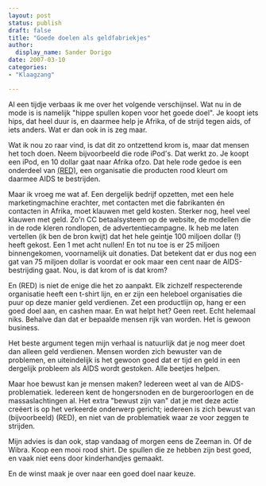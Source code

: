 ```yaml
---
layout: post
status: publish
draft: false
title: "Goede doelen als geldfabriekjes"
author:
  display_name: Sander Dorigo
date: 2007-03-10
categories:
- "Klaagzang"

---
```


Al een tijdje verbaas ik me over het volgende verschijnsel. Wat nu in de mode is is namelijk "hippe spullen kopen voor het goede doel". Je koopt iets hips, dat heel duur is, en daarmee help je Afrika, of de strijd tegen aids, of iets anders. Wat er dan ook in is zeg maar.

Wat ik nou zo raar vind, is dat dit zo ontzettend krom is, maar dat mensen het toch doen. Neem bijvoorbeeld die rode iPod's. Dat werkt zo. Je koopt een iPod, en 10 dollar gaat naar Afrika ofzo. Dat hele rode gedoe is een onderdeel van [(RED)](http://www.joinred.com/), een organisatie die producten rood kleurt om daarmee AIDS te bestrijden.

Maar ik vroeg me wat af. Een dergelijk bedrijf opzetten, met een hele marketingmachine erachter, met contacten met die fabrikanten én contacten in Afrika, moet klauwen met geld kosten. Sterker nog, heel veel klauwen met geld. Zo'n CC betaalsysteem op de website, de modellen die in de rode kleren rondlopen, de advertentiecampagne. Ik heb me laten vertellen (ik ben de bron kwijt) dat het hele geintje 100 miljoen dollar (!) heeft gekost. Een 1 met acht nullen! En tot nu toe is er 25 miljoen binnengekomen, voornamelijk uit donaties. Dat betekent dat er dus nog een gat van 75 miljoen dollar is voordat er ook maar een cent naar de AIDS-bestrijding gaat. Nou, is dat krom of is dat krom?

En (RED) is niet de enige die het zo aanpakt. Elk zichzelf respecterende organisatie heeft een t-shirt lijn, en er zijn een heleboel organisaties die puur op deze manier geld verdienen. Zet een productlijn op, hang er een goed doel aan, en cashen maar. En wat helpt het? Geen reet. Echt helemaal niks. Behalve dan dat er bepaalde mensen rijk van worden. Het is gewoon business.

Het beste argument tegen mijn verhaal is natuurlijk dat je nog meer doet dan alleen geld verdienen. Mensen worden zich bewuster van de problemen, en uiteindelijk is het gewoon goed dat er tijd en geld in een dergelijk probleem als AIDS wordt gestoken. Alle beetjes helpen.

Maar hoe bewust kan je mensen maken? Iedereen weet al van de AIDS-problematiek. Iedereen kent de hongersnoden en de burgeroorlogen en de massaslachtingen al. Het extra "bewust zijn van" dat je met deze actie creëert is op het verkeerde onderwerp gericht; iedereen is zich bewust van (bijvoorbeeld) (RED), en niet van de problematiek waar ze voor zeggen te strijden.

Mijn advies is dan ook, stap vandaag of morgen eens de Zeeman in. Of de Wibra. Koop een mooi rood shirt. De spullen die ze hebben zijn best goed, en vaak niet eens door kinderhandjes gemaakt.

En de winst maak je over naar een goed doel naar keuze.
